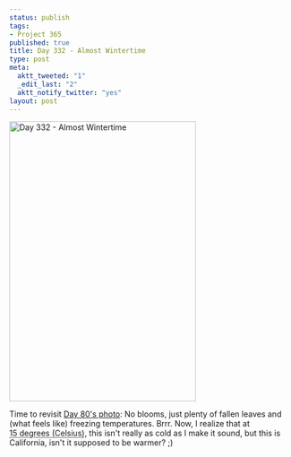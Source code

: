 ```yaml
--- 
status: publish
tags: 
- Project 365
published: true
title: Day 332 - Almost Wintertime
type: post
meta: 
  aktt_tweeted: "1"
  _edit_last: "2"
  aktt_notify_twitter: "yes"
layout: post
---
```

<a href="http://www.flickr.com/photos/freeed/6421768961/" title="Day 332 - Almost Wintertime by Fred​, on Flickr"><img src="http://farm8.staticflickr.com/7023/6421768961_7f24cb7b19.jpg" width="333" height="500" alt="Day 332 - Almost Wintertime"/></a>

Time to revisit <a href="http://fredericiana.com/2011/03/21/day-80-almost-springtime/">Day 80's photo</a>: No blooms, just plenty of fallen leaves and (what feels like) freezing temperatures. Brrr. Now, I realize that at <abbr title="59 degrees Fahrenheit">15&nbsp;degrees (Celsius)</abbr>, this isn't really as cold as I make it sound, but this is California, isn't it supposed to be warmer? ;)
